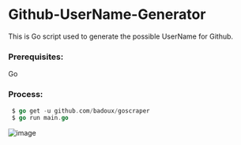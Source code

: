 # Github-UserName-Generator

This is Go script used to generate the possible UserName for Github.

### Prerequisites:

Go

### Process:

```go
 $ go get -u github.com/badoux/goscraper
 $ go run main.go
```

![image](https://i.imgur.com/MRcCiCP.png)
